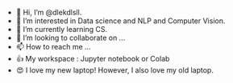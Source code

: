 - 👋 Hi, I’m @dlekdlsll.
- 👀 I’m interested in Data science and NLP and Computer Vision.
- 🌱 I’m currently learning CS.
- 💞️ I’m looking to collaborate on ...
- 📫 How to reach me ...
- 👍 My workspace : Jupyter notebook or Colab
- 😍 I love my new laptop! However, I also love my old laptop.

<!---
dlekdlsll/dlekdlsll is a ✨ special ✨ repository because its `README.md` (this file) appears on your GitHub profile.
You can click the Preview link to take a look at your changes.
--->

